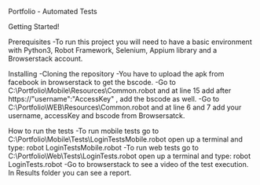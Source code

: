 Portfolio - Automated Tests

Getting Started!
	
Prerequisites
	-To run this project you will need to have a basic environment with Python3, Robot Framework, Selenium, Appium library and a Browserstack account.
	
Installing 
	-Cloning the repository
	-You have to upload the apk from facebook in browserstack to get the bscode.
	-Go to C:\Portfolio\Mobile\Resources\Common.robot and at line 15 add after https://"username":"AccessKey" , add the bscode as well.	
	-Go to C:\Portfolio\WEB\Resources\Common.robot and at line 6 and 7 add your username, accessKey and bscode from Browsersatck.
	

How to run the tests
	-To run mobile tests go to C:\Portfolio\Mobile\Tests\LoginTestsMobile.robot open up a terminal and type: robot LoginTestsMobile.robot
	-To run web tests go to C:\Portfolio\Web\Tests\LoginTests.robot open up a terminal and type: robot LoginTests.robot
	-Go to browserstack to see a video of the test execution. In Results folder you can see a report.
	
